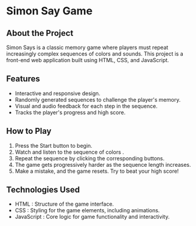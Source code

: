 # Simon Say Game  

## About the Project  
Simon Says is a classic memory game where players must repeat increasingly complex sequences of colors and sounds. This project is a front-end web application built using HTML, CSS, and JavaScript.  

## Features  
- Interactive and responsive design.  
- Randomly generated sequences to challenge the player's memory.  
- Visual and audio feedback for each step in the sequence.  
- Tracks the player's progress and high score.  

## How to Play  
1. Press the Start button to begin.  
2. Watch and listen to the sequence of colors .  
3. Repeat the sequence by clicking the corresponding buttons.  
4. The game gets progressively harder as the sequence length increases.  
5. Make a mistake, and the game resets. Try to beat your high score!  

## Technologies Used  
- HTML : Structure of the game interface.  
- CSS : Styling for the game elements, including animations.  
- JavaScript : Core logic for game functionality and interactivity.  


